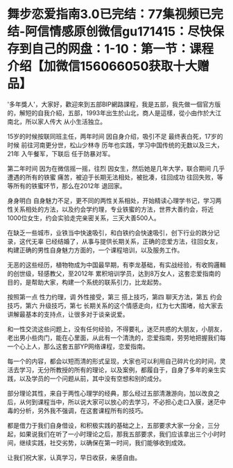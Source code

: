 # 舞步恋爱指南3.0已完结：77集视频已完结-阿信情感原创微信gu171415：尽快保存到自己的网盘：1-10：第一节：课程介绍【加微信156066050获取十大赠品】

'多年獎人'，大家好，歡迎來到五部BIP網路課程，我是五部，我先做一個官方版的，解短的自我介紹，五部，1993年出生於山北，商人是這樣，從小由作於大江南北，所以家人传大 从小生活独立。

15岁的时候按联同班主任，两年时间 因自身介绍，吸引不足 最终表白死，17岁的时候 前往河南更分世，松山少林寺 历年也实践，学习中国传统的无数以及三大，21年 入午餐军，下联后 任于防暴对军。

第二年时间 因为在微信摇一摇，往烈 因女生，然后她是几年大学，联合期间 几乎遭遇的所有的铁蜜 痛苦，被迫于长期无法相处，被批凑，往回成功 往回失败，等等所有的铁蜜环节，那么在2012年 退回家。

身身明白 自身魅力不足，更不同的两性关系相处，开始精读心理学书记，学习两性关系相处的方法，以及约会学约理，专业铁蜜的方法，世界大善约会，将近1000位女生，约会实验走完亲密关系，三天大善500人。

在缺乏一些城市，业铁当中快速吸引，和白铁约会快速吸引，创下行业的跌分记录，这代无辜 已经结婚了，从事与提供长期关系，正确的恋爱方法，往回女友，构建正确的男性自身魅力方面的，一个课程培训，以及服务工作。

无恶的这些经历，植物物成为中国最早期，有李龙基础，有实战经验，有收购邏輯的创世级，轻感教父，至2012年 累积培训学员，达到8万女人，这套恋爱指南的目的，是帮助大家，构建一个系统的联系引力，比龙起势。

按照第一点 性力约理，调 外性接受，第三 搭上技巧，第四 聊天方法，第五 约会技巧，第六 升级技巧，第七 长期关系的这个情感走向，红为七大围堵，给大家去讲解最基本的支持点，让很多对于谈亲说爱。

和一性交流这些问题上，没有任何经验，不得要礼，迷茫共惑的大朋友，小朋友，老出男小些肉门，能在心里面，从此有一个清洗的，恋爱指南，劳劳地把握我们每一个心上人，那么这套五部YP网络课程，恋爱指南。

每一个的内容，都会以短而清的形式呈现，大家也可以利用自己碎片化的时间，灵活去学习，无分所教授的所有的理论，以及案例，都履自于，自身了多年的亲生实践，以及学员的一个问题从前，其中没有空想和别的成分。

部分理论其性，来自于两性心理学的经典，那么经过五部清澈游向，加以改良之后，从何到课程当中，所以说大家可以放心的去学习，不必担心走口入膜，迷茫中毒的分析，另外我不强调，在这套课程所有的技巧。

都是借力于我们自身借设，和积极实践的基础之上，五部要求大家一分全，三分起，如果说我们在听了一小时理论之后，那我五部要求，我们应该拿出三个小时时间，继续实践，社交劣势，以确保在第一时间，我们能够收到成效。

让我们祝大家，认真学习，早日收获，亲感自由。